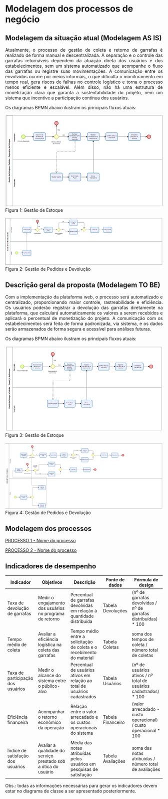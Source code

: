 # Modelagem dos processos de negócio


## Modelagem da situação atual (Modelagem AS IS)

<p align="justify">Atualmente, o processo de gestão de coleta e retorno de garrafas é realizado de forma manual e descentralizada. A separação e o controle das garrafas retornáveis dependem da atuação direta dos usuários e dos estabelecimentos, sem um sistema automatizado que acompanhe o fluxo das garrafas ou registre suas movimentações. A comunicação entre os envolvidos ocorre por meios informais, o que dificulta o monitoramento em tempo real, gera riscos de falhas no controle logístico e torna o processo menos eficiente e escalável. Além disso, não há uma estrutura de monetização clara que garanta a sustentabilidade do projeto, nem um sistema que incentive a participação contínua dos usuários.
  
Os diagramas BPMN abaixo ilustram os principais fluxos atuais:

![image](https://github.com/ICEI-PUC-Minas-PBE-ADS-SI/2025-1-p5-tias-ecoflowdbm/blob/main/docs/images/AsIs_Reposi%C3%A7%C3%A3oEstoque.png)<br>
Figura 1: Gestão de Estoque

![image](https://github.com/ICEI-PUC-Minas-PBE-ADS-SI/2025-1-p5-tias-ecoflowdbm/blob/main/docs/images/AsIs_Pedidos.png)<br>
Figura 2: Gestão de Pedidos e Devolução

## Descrição geral da proposta (Modelagem TO BE)

<p align="justify">Com a implementação da plataforma web, o processo será automatizado e centralizado, proporcionando maior controle, rastreabilidade e eficiência. Os usuários poderão registrar a devolução das garrafas diretamente na plataforma, que calculará automaticamente os valores a serem recebidos e aplicará o percentual de monetização do projeto. A comunicação com os estabelecimentos será feita de forma padronizada, via sistema, e os dados serão armazenados de forma segura e acessível para análises futuras.

Os diagramas BPMN abaixo ilustram os principais fluxos atuais:

![image](https://github.com/ICEI-PUC-Minas-PBE-ADS-SI/2025-1-p5-tias-ecoflowdbm/blob/main/docs/images/ToBe_Reposi%C3%A7%C3%A3oEstoque.png)<br>
Figura 3: Gestão de Estoque

![image](https://github.com/ICEI-PUC-Minas-PBE-ADS-SI/2025-1-p5-tias-ecoflowdbm/blob/main/docs/images/ToBe_PedidosDevolu%C3%A7%C3%A3o.png)<br>
Figura 4: Gestão de Pedidos e Devolução

## Modelagem dos processos

[PROCESSO 1 - Nome do processo](./processes/processo-1-nome-do-processo.md "Detalhamento do processo 1.")

[PROCESSO 2 - Nome do processo](./processes/processo-2-nome-do-processo.md "Detalhamento do processo 2.")


## Indicadores de desempenho



| Indicador                      | Objetivos                                                              | Descrição                                                                 | Fonte de dados       | Fórmula de design                                                                 |
|-------------------------------|------------------------------------------------------------------------|---------------------------------------------------------------------------|-----------------------|------------------------------------------------------------------------------------|
| Taxa de devolução de garrafas | Medir o engajamento dos usuários no programa de retorno                | Percentual de garrafas devolvidas em relação à quantidade distribuída     | Tabela Devoluções     | (nº de garrafas devolvidas / nº de garrafas distribuídas) * 100                   |
| Tempo médio de coleta         | Avaliar a eficiência logística na coleta das garrafas                  | Tempo médio entre a solicitação de coleta e o recebimento do material     | Tabela Coletas        | soma dos tempos de coleta / número total de coletas                               |
| Taxa de participação dos usuários | Medir o alcance do sistema entre o público-alvo                    | Percentual de usuários ativos em relação ao total de usuários cadastrados | Tabela Usuários        | (nº de usuários ativos / nº total de usuários cadastrados) * 100                  |
| Eficiência financeira         | Acompanhar o retorno econômico da operação                             | Relação entre o valor arrecadado e os custos operacionais do sistema      | Tabela Financeiro      | (valor arrecadado - custo operacional) / custo operacional * 100                  |
| Índice de satisfação dos usuários | Avaliar a qualidade do serviço prestado sob a ótica do usuário     | Média das notas atribuídas pelos usuários em pesquisas de satisfação      | Tabela Avaliações      | soma das notas atribuídas / número total de avaliações                            |



Obs.: todas as informações necessárias para gerar os indicadores devem estar no diagrama de classe a ser apresentado posteriormente.

